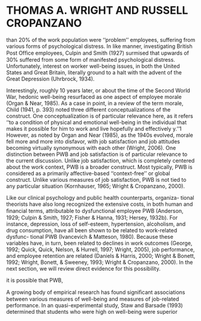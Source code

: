 # THOMAS A. WRIGHT AND RUSSELL CROPANZANO

than 20% of the work population were ‘‘problem’’ employees, suffering from various forms of psychological distress. In like manner, investigating British Post Ofﬁce employees, Culpin and Smith (1927) surmised that upwards of 30% suffered from some form of manifested psychological distress. Unfortunately, interest on worker well-being issues, in both the United States and Great Britain, literally ground to a halt with the advent of the Great Depression (Uhrbrock, 1934).

Interestingly, roughly 10 years later, or about the time of the Second World War, hedonic well-being resurfaced as one aspect of employee morale (Organ & Near, 1985). As a case in point, in a review of the term morale, Child (1941, p. 393) noted three different conceptualizations of the construct. One conceptualization is of particular relevance here, as it refers ‘‘to a condition of physical and emotional well-being in the individual that makes it possible for him to work and live hopefully and effectively y.’’1 However, as noted by Organ and Near (1985), as the 1940s evolved, morale fell more and more into disfavor, with job satisfaction and job attitudes becoming virtually synonymous with each other (Wright, 2006). One distinction between PWB and job satisfaction is of particular relevance to the current discussion. Unlike job satisfaction, which is completely centered about the work context, PWB is a broader construct. Most typically, PWB is considered as a primarily affective-based ‘‘context-free’’ or global construct. Unlike various measures of job satisfaction, PWB is not tied to any particular situation (Kornhauser, 1965; Wright & Cropanzano, 2000).

Like our clinical psychology and public health counterparts, organiza- tional theorists have also long recognized the extensive costs, in both human and ﬁnancial terms, attributable to dysfunctional employee PWB (Anderson, 1929; Culpin & Smith, 1927; Fisher & Hanna, 1931; Hersey, 1932b). For instance, depression, loss of self-esteem, hypertension, alcoholism, and drug consumption, have all been shown to be related to work-related dysfunc- tional PWB (Ivancevich & Matteson, 1980). Because these variables have, in turn, been related to declines in work outcomes (George, 1992; Quick, Quick, Nelson, & Hurrell, 1997; Wright, 2005), job performance, and employee retention are related (Daniels & Harris, 2000; Wright & Bonett, 1992; Wright, Bonett, & Sweeney, 1993; Wright & Cropanzano, 2000). In the next section, we will review direct evidence for this possibility.

it is possible that PWB,

A growing body of empirical research has found signiﬁcant associations between various measures of well-being and measures of job-related performance. In an quasi-experimental study, Staw and Barsade (1993) determined that students who were high on well-being were superior